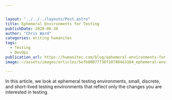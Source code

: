 ```yaml
---


layout: "../../../layouts/Post.astro"
title: Ephemeral Environments for Testing
publishDate: 2020-06-30
author: "Chris Ward"
categories: writing humanitec
tags: 
  - Testing
  - DevOps
publication_url: https://humanitec.com/blog/ephemeral-environments-for-testing
image: ~/assets/images/articles/5efb80877738f107884e3164_ephemeral-environments-for-testing-humanitec.png

---
```

In this article, we look at ephemeral testing environments, small, discrete, and short-lived testing environments that reflect only the changes you are interested in testing.